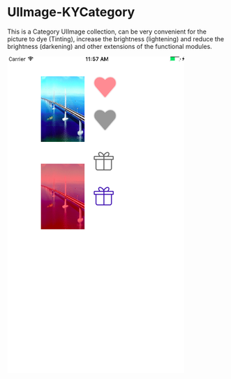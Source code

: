 # UIImage-KYCategory
This is a Category UIImage collection, can be very convenient for the picture to dye (Tinting), increase the brightness (lightening) and reduce the brightness (darkening) and other extensions of the functional modules. 

![MacDown logo](./kYCategory_objc.png)